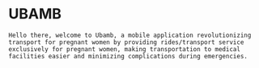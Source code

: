 # UBAMB
    Hello there, welcome to Ubamb, a mobile application revolutionizing transport for pregnant women by providing rides/transport service exclusively for pregnant women, making transportation to medical facilities easier and minimizing complications during emergencies.
